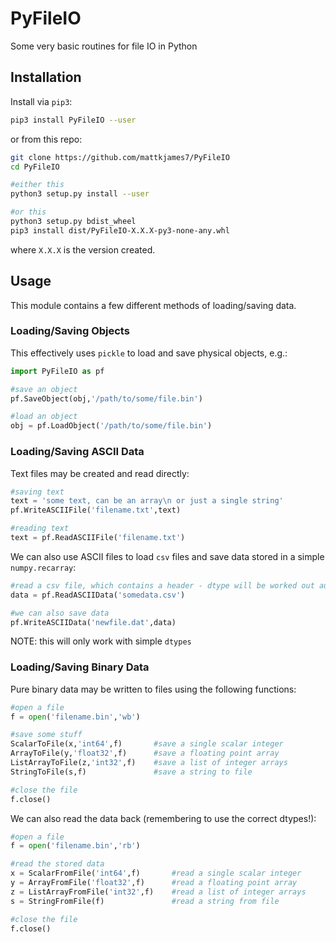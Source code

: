 # PyFileIO
Some very basic  routines for file IO in Python



## Installation

Install via `pip3`:

```bash
pip3 install PyFileIO --user
```

or from this repo:

```bash
git clone https://github.com/mattkjames7/PyFileIO
cd PyFileIO 

#either this
python3 setup.py install --user

#or this
python3 setup.py bdist_wheel
pip3 install dist/PyFileIO-X.X.X-py3-none-any.whl
```

where `X.X.X` is the version created.



## Usage

This module contains a few different methods of loading/saving data.

### Loading/Saving Objects

This effectively uses `pickle` to load and save physical objects, e.g.:

```python
import PyFileIO as pf

#save an object
pf.SaveObject(obj,'/path/to/some/file.bin')

#load an object
obj = pf.LoadObject('/path/to/some/file.bin')
```



### Loading/Saving ASCII Data

Text files may be created and read directly:

```python
#saving text
text = 'some text, can be an array\n or just a single string'
pf.WriteASCIIFile('filename.txt',text)

#reading text
text = pf.ReadASCIIFile('filename.txt')
```

We can also use ASCII files to load `csv` files and save data stored in a simple  `numpy.recarray`:

```python
#read a csv file, which contains a header - dtype will be worked out automatically
data = pf.ReadASCIIData('somedata.csv')

#we can also save data
pf.WriteASCIIData('newfile.dat',data)
```

NOTE: this will only work with simple `dtypes` 



### Loading/Saving Binary Data

Pure binary data may be written to files using the following functions:

```python
#open a file
f = open('filename.bin','wb')

#save some stuff
ScalarToFile(x,'int64',f)		#save a single scalar integer
ArrayToFile(y,'float32',f) 		#save a floating point array
ListArrayToFile(z,'int32',f)	#save a list of integer arrays
StringToFile(s,f)				#save a string to file

#close the file
f.close()
```

We can also read the data back (remembering to use the correct dtypes!):

```python
#open a file
f = open('filename.bin','rb')

#read the stored data
x = ScalarFromFile('int64',f)		#read a single scalar integer
y = ArrayFromFile('float32',f) 		#read a floating point array
z = ListArrayFromFile('int32',f)	#read a list of integer arrays
s = StringFromFile(f)				#read a string from file

#close the file
f.close()
```



